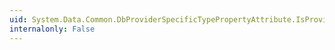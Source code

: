 ```yaml
---
uid: System.Data.Common.DbProviderSpecificTypePropertyAttribute.IsProviderSpecificTypeProperty
internalonly: False
---
```

